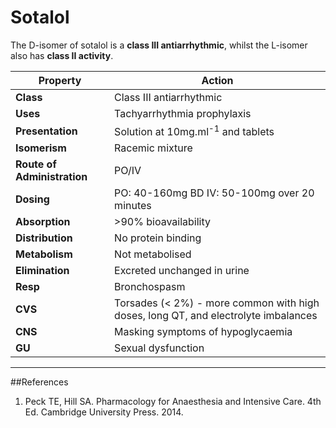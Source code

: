 # Sotalol

The D-isomer of sotalol is a **class III antiarrhythmic**, whilst the L-isomer also has **class  II activity**.

|Property|Action|
|--|--|
|**Class**|Class III antiarrhythmic|
|**Uses**|Tachyarrhythmia prophylaxis|
|**Presentation**|Solution at 10mg.ml<sup>-1</sup> and tablets
|**Isomerism**| Racemic mixture|
|**Route of Administration**| PO/IV|
|**Dosing**|PO: 40-160mg BD IV: 50-100mg over 20 minutes|
|**Absorption**|>90% bioavailability|
|**Distribution**|No protein binding|
|**Metabolism**|Not metabolised|
|**Elimination**|Excreted unchanged in urine|
|**Resp**|Bronchospasm|
|**CVS**|Torsades (< 2%) - more common with high doses, long QT, and electrolyte imbalances|
|**CNS**|Masking symptoms of hypoglycaemia|
|**GU**|Sexual dysfunction|

---
##References
1. Peck TE, Hill SA. Pharmacology for Anaesthesia and Intensive Care. 4th Ed. Cambridge University Press. 2014.  

